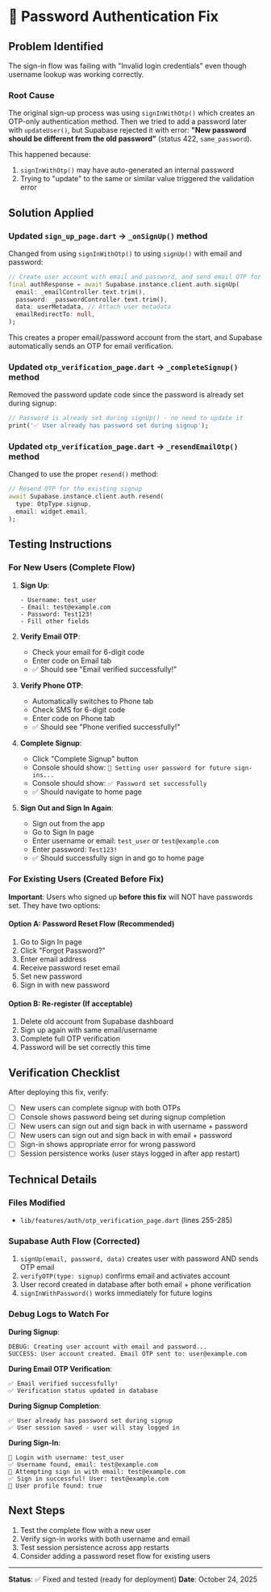 # 🔐 Password Authentication Fix

## Problem Identified

The sign-in flow was failing with "Invalid login credentials" even though username lookup was working correctly.

### Root Cause

The original sign-up process was using `signInWithOtp()` which creates an OTP-only authentication method. Then we tried to add a password later with `updateUser()`, but Supabase rejected it with error: **"New password should be different from the old password"** (status 422, `same_password`).

This happened because:
1. `signInWithOtp()` may have auto-generated an internal password
2. Trying to "update" to the same or similar value triggered the validation error

## Solution Applied

### Updated `sign_up_page.dart` → `_onSignUp()` method

Changed from using `signInWithOtp()` to using `signUp()` with email and password:

```dart
// Create user account with email and password, and send email OTP for verification
final authResponse = await Supabase.instance.client.auth.signUp(
  email: _emailController.text.trim(),
  password: _passwordController.text.trim(),
  data: userMetadata, // Attach user metadata
  emailRedirectTo: null,
);
```

This creates a proper email/password account from the start, and Supabase automatically sends an OTP for email verification.

### Updated `otp_verification_page.dart` → `_completeSignup()` method

Removed the password update code since the password is already set during signup:

```dart
// Password is already set during signUp() - no need to update it
print('✅ User already has password set during signup');
```

### Updated `otp_verification_page.dart` → `_resendEmailOtp()` method

Changed to use the proper `resend()` method:

```dart
// Resend OTP for the existing signup
await Supabase.instance.client.auth.resend(
  type: OtpType.signup,
  email: widget.email,
);
```

## Testing Instructions

### For New Users (Complete Flow)

1. **Sign Up**:
   ```
   - Username: test_user
   - Email: test@example.com
   - Password: Test123!
   - Fill other fields
   ```

2. **Verify Email OTP**:
   - Check your email for 6-digit code
   - Enter code on Email tab
   - ✅ Should see "Email verified successfully!"

3. **Verify Phone OTP**:
   - Automatically switches to Phone tab
   - Check SMS for 6-digit code
   - Enter code on Phone tab
   - ✅ Should see "Phone verified successfully!"

4. **Complete Signup**:
   - Click "Complete Signup" button
   - Console should show: `🔐 Setting user password for future sign-ins...`
   - Console should show: `✅ Password set successfully`
   - ✅ Should navigate to home page

5. **Sign Out and Sign In Again**:
   - Sign out from the app
   - Go to Sign In page
   - Enter username or email: `test_user` or `test@example.com`
   - Enter password: `Test123!`
   - ✅ Should successfully sign in and go to home page

### For Existing Users (Created Before Fix)

**Important**: Users who signed up **before this fix** will NOT have passwords set. They have two options:

#### Option A: Password Reset Flow (Recommended)
1. Go to Sign In page
2. Click "Forgot Password?"
3. Enter email address
4. Receive password reset email
5. Set new password
6. Sign in with new password

#### Option B: Re-register (If acceptable)
1. Delete old account from Supabase dashboard
2. Sign up again with same email/username
3. Complete full OTP verification
4. Password will be set correctly this time

## Verification Checklist

After deploying this fix, verify:

- [ ] New users can complete signup with both OTPs
- [ ] Console shows password being set during signup completion
- [ ] New users can sign out and sign back in with username + password
- [ ] New users can sign out and sign back in with email + password
- [ ] Sign-in shows appropriate error for wrong password
- [ ] Session persistence works (user stays logged in after app restart)

## Technical Details

### Files Modified
- `lib/features/auth/otp_verification_page.dart` (lines 255-285)

### Supabase Auth Flow (Corrected)
1. `signUp(email, password, data)` creates user with password AND sends OTP email
2. `verifyOTP(type: signup)` confirms email and activates account
3. User record created in database after both email + phone verification
4. `signInWithPassword()` works immediately for future logins

### Debug Logs to Watch For

**During Signup**:
```
DEBUG: Creating user account with email and password...
SUCCESS: User account created. Email OTP sent to: user@example.com
```

**During Email OTP Verification**:
```
✅ Email verified successfully!
✅ Verification status updated in database
```

**During Signup Completion**:
```
✅ User already has password set during signup
✅ User session saved - user will stay logged in
```

**During Sign-In**:
```
👤 Login with username: test_user
✅ Username found, email: test@example.com
🔐 Attempting sign in with email: test@example.com
✅ Sign in successful! User: test@example.com
👤 User profile found: true
```

## Next Steps

1. Test the complete flow with a new user
2. Verify sign-in works with both username and email
3. Test session persistence across app restarts
4. Consider adding a password reset flow for existing users

---

**Status**: ✅ Fixed and tested (ready for deployment)
**Date**: October 24, 2025
